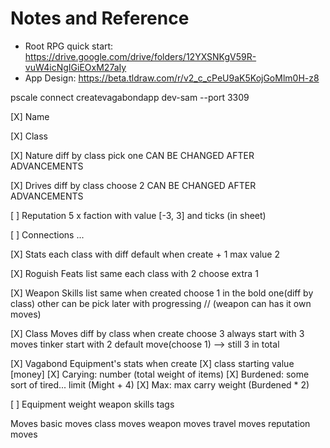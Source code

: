 # Notes and Reference

- Root RPG quick start: https://drive.google.com/drive/folders/12YXSNKgV59R-vuW4icNgIGiEOxM27aIy
- App Design: https://beta.tldraw.com/r/v2_c_cPeU9aK5KojGoMlm0H-z8

pscale connect createvagabondapp dev-sam --port 3309

[X] Name

[X] Class

[X] Nature
  diff by class
  pick one
  CAN BE CHANGED AFTER ADVANCEMENTS

[X] Drives
  diff by class
  choose 2
  CAN BE CHANGED AFTER ADVANCEMENTS

[ ] Reputation
  5 x faction with value [-3, 3] and ticks (in sheet)

[ ] Connections
  ...

[X] Stats
  each class with diff default
  when create + 1
  max value 2

[X] Roguish Feats
  list same
  each class with 2
  choose extra 1

[X] Weapon Skills
  list same
  when created
    choose 1 in the bold one(diff by class)
    other can be pick later with progressing
  // (weapon can has it own moves)

[X] Class Moves
  diff by class
  when create choose 3
  always start with 3 moves
  tinker start with 2 default move(choose 1) --> still 3 in total

[X] Vagabond Equipment's stats
  when create
    [X] class starting value [money]
    [X] Carying: number (total weight of items)
    [X] Burdened: some sort of tired... limit (Might + 4)
    [X] Max: max carry weight (Burdened * 2)

[ ] Equipment
  weight
  weapon skills
  tags

Moves
  basic moves
  class moves
  weapon moves
  travel moves
  reputation moves
